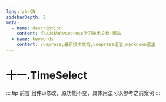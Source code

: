 ```yaml
---
lang: zh-CN
sidebarDepth: 2
meta:
  - name: description
    content: 个人总结的vuepress学习技术文档-语法
  - name: keywords
    content: vuepress,最新技术文档,vuepress语法,markdown语法
---
```


# 十一.TimeSelect

::: tip 前言
组件ui修改，原功能不变，具体用法可以参考之前案例
:::
<preview path="./timeselect-default.vue"></preview>

